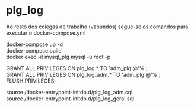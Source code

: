 # plg_log
Ao resto dos colegas de trabalho (vabundos) segue-se os comandos para executar o docker-compose.yml

docker-compose up -d <br>
docker-compose build <br>
docker exec -it mysql_plg mysql -u root -p <br>

GRANT ALL PRIVILEGES ON plg_log.* TO 'adm_plg'@'%'; <br>
GRANT ALL PRIVILEGES ON plg_log_adm.* TO 'adm_plg'@'%'; <br>
FLUSH PRIVILEGES; <br>

source /docker-entrypoint-initdb.d/plg_log_adm.sql <br>
source /docker-entrypoint-initdb.d/plg_log_geral.sql
